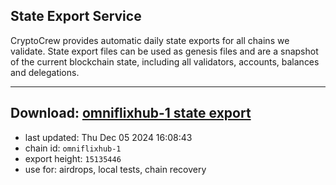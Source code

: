## State Export Service
CryptoCrew provides automatic daily state exports for all chains we validate. State export files can be used as genesis files and are a snapshot of the current blockchain state, including all validators, accounts, balances and delegations.

---
**Download: [omniflixhub-1 state export](https://dl-eu2.ccvalidators.com/SERVICE/omniflixhub/omniflixhub-1_export_15135446.json)**
---

- last updated: Thu Dec 05 2024 16:08:43
- chain id: `omniflixhub-1`
- export height: `15135446`
- use for: airdrops, local tests, chain recovery

